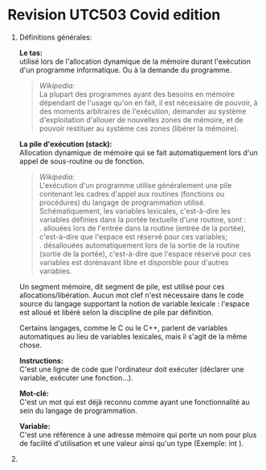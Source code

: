 # Revision UTC503 Covid edition

1. Définitions générales:

    **Le tas:**  
    utilisé lors de l'allocation dynamique de la mémoire durant l'exécution d'un programme informatique. Ou à la demande du programme.

    >*Wikipedia:*  
    >La plupart des programmes ayant des besoins en mémoire dépendant de l'usage qu'on en fait, il est nécessaire de pouvoir, à des moments arbitraires de l'exécution, demander au système d'exploitation d'allouer de nouvelles zones de mémoire, et de pouvoir restituer au système ces zones (libérer la mémoire).
 
    **La pile d'exécution (stack):**  
    Allocation dynamique de mémoire qui se fait automatiquement lors d'un appel de sous-routine ou de fonction.

    >*Wikipedia:*  
    >L'exécution d'un programme utilise généralement une pile contenant les cadres d'appel aux routines (fonctions ou procédures) du langage de programmation utilisé. Schématiquement, les variables lexicales, c'est-à-dire les variables définies dans la portée textuelle d'une routine, sont :  
    . allouées lors de l'entrée dans la routine (entrée de la portée), c'est-à-dire que l'espace est réservé pour ces variables;  
    . désallouées automatiquement lors de la sortie de la routine (sortie de la portée), c'est-à-dire que l'espace réservé pour ces variables est dorénavant libre et disponible pour d'autres variables.

    Un segment mémoire, dit segment de pile, est utilisé pour ces allocations/libération. Aucun mot clef n'est nécessaire dans le code source du langage supportant la notion de variable lexicale : l'espace est alloué et libéré selon la discipline de pile par définition.

    Certains langages, comme le C ou le C++, parlent de variables automatiques au lieu de variables lexicales, mais il s'agit de la même chose. 
    
    **Instructions:**  
    C'est une ligne de code que l'ordinateur doit exécuter (déclarer une variable, exécuter une fonction...).

    **Mot-clé:**  
    C'est un mot qui est déjà reconnu comme ayant une fonctionnalité au sein du langage de programmation.

    **Variable:**  
    C'est une référence à une adresse mémoire qui porte un nom pour plus de facilité d'utilisation et une valeur ainsi qu'un type (Exemple: int ).

    


    
2. 

